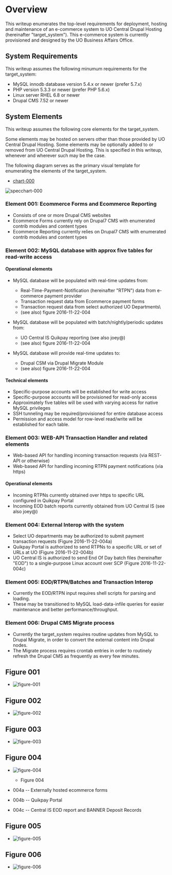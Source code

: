 # Overview

This writeup enumerates the top-level requirements for deployment, hosting and maintenance of an e-commerce system to UO Central Drupal Hosting (hereinafter "target_system"). This e-commerce system is currently provisioned and designed by the UO Business Affairs Office.

## System Requirements

This writeup assumes the following minumum requirements for the target_system:

* MySQL innodb database version 5.4.x or newer (prefer 5.7.x)
* PHP version 5.3.3 or newer (prefer PHP 5.6.x)
* Linux server RHEL 6.8 or newer
* Drupal CMS 7.52 or newer

## System Elements

This writeup assumes the following core elements for the target_system.

Some elements may be hosted on servers other than those provided by UO Central Drupal Hosting. Some elements may be optionally added to or removed from UO Central Drupal Hosting. This is specified in this writeup, whenever and wherever such may be the case.

The following diagram serves as the primary visual template for enumerating the elements of the target_system.

* [chart-000](https://github.com/dreftymac/public.lab/blob/master/topic/ecommuod/image/specchart000.png)

![specchart-000](https://cloud.githubusercontent.com/assets/4074354/20541457/31c16106-b0b2-11e6-8cef-00d62e2b28d2.png)

### Element 001: Ecommerce Forms and Ecommerce Reporting

* Consists of one or more Drupal CMS websites
* Ecommerce Forms currently rely on Drupal7 CMS with enumerated contrib modules and content types
* Ecommerce Reporting currently relies on Drupal7 CMS with enumerated contrib modules and content types

### Element 002: MySQL database with approx five tables for read-write access

#### Operational elements

* MySQL database will be populated with real-time updates from:
    * Real-Time-Payment-Notification (hereinafter "RTPN") data from e-commerce payment provider
    * Transaction request data from Ecommerce payment forms
    * Transaction request data from select authorized UO Departments\
    * (see also) figure 2016-11-22-004

* MySQL database will be populated with batch/nightly/periodic updates from:
    * UO Central IS Quikpay reporting (see also joey@)
    * (see also) figure 2016-11-22-004

* MySQL database will provide real-time updates to:
    * Drupal CSM via Drupal Migrate Module
    * (see also) figure 2016-11-22-004

#### Technical elements

* Specific-purpose accounts will be established for write access
* Specific-purpose accounts will be provisioned for read-only access
* Approximately five tables will be used with varying access for native MySQL privileges
* SSH tunneling may be required/provisioned for entire database access
* Permission and access model for row-level read/write will be established for each table.

### Element 003: WEB-API Transaction Handler and related elements

* Web-based API for handling incoming transaction requests (via REST-API or otherwise)
* Web-based API for handling incoming RTPN payment notifications (via https)

#### Operational elements

* Incoming RTPNs currently obtained over https to specific URL configured in Quikpay Portal
* Incoming EOD batch reports currently obtained from UO Central IS (see also joey@)

### Element 004: External Interop with the system

* Select UO departments may be authorized to submit payment transaction requests (Figure 2016-11-22-004a)
* Quikpay Portal is authorized to send RTPNs to a specific URL or set of URLs at UO (Figure 2016-11-22-004b)
* UO Central IS is authorized to send End Of Day batch files (hereinafter "EOD") to a single-purpose Linux account over SCP (Figure 2016-11-22-004c)

### Element 005: EOD/RTPN/Batches and Transaction Interop

* Currently the EOD/RTPN input requires shell scripts for parsing and loading.
* These may be transitioned to MySQL load-data-infile queries for easier maintenance and better performance/throughput.

### Element 006: Drupal CMS Migrate process

* Currently the target_system requires routine updates from MySQL to Drupal Migrate, in order to convert the external content into Drupal nodes.
* The Migrate process requires crontab entries in order to routinely refresh the Drupal CMS as frequently as every few minutes.



## Figure 001

* ![figure-001](https://cloud.githubusercontent.com/assets/4074354/20542606/331a7e48-b0b7-11e6-8058-1705782d9dfc.png)

## Figure 002

* ![figure-002](https://cloud.githubusercontent.com/assets/4074354/20542611/35bea926-b0b7-11e6-8cbc-33d65f64b961.png)

## Figure 003

* ![figure-003](https://cloud.githubusercontent.com/assets/4074354/20542614/38d7543c-b0b7-11e6-9327-aff428b16086.png)

## Figure 004

* ![figure-004](https://cloud.githubusercontent.com/assets/4074354/20542619/3cfdcbb8-b0b7-11e6-93ba-1c5ed049e408.png)
  * Figure 004

* 004a -- Externally hosted ecommerce forms
* 004b -- Quikpay Portal
* 004c -- Central IS EOD report and BANNER Deposit Records

## Figure 005

* ![figure-005](https://cloud.githubusercontent.com/assets/4074354/20542625/420c2cb2-b0b7-11e6-99a6-500eb144db53.png)

## Figure 006

* ![figure-006](https://cloud.githubusercontent.com/assets/4074354/20542629/462bc532-b0b7-11e6-9a56-83b8ff74a7c0.png)

